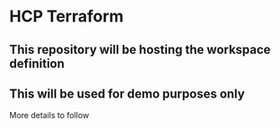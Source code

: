 # HCP Terraform
## This repository will be hosting the workspace definition
## This will be used for demo purposes only

More details to follow